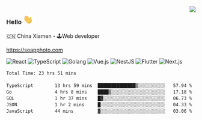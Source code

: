 <img align="right" src="https://github-readme-stats.vercel.app/api?username=yiiu&show_icons=false&bg_color=30,e96443,904e95&title_color=fff&text_color=fff" />

### Hello <img src="https://raw.githubusercontent.com/ABSphreak/ABSphreak/master/gifs/Hi.gif" width="26px" />
 
🇨🇳 China Xiamen・🕹Web developer

https://soapphoto.com

<p align="left"><img src="https://cdn.svgporn.com/logos/react.svg" alt="React" width="32" height="32"/> <img src="https://cdn.svgporn.com/logos/typescript-icon.svg" alt="TypeScript" width="32" height="32"/> <img src="https://cdn.svgporn.com/logos/gopher.svg" alt="Golang" width="32" height="32"/> <img src="https://cdn.svgporn.com/logos/vue.svg" alt="Vue.js" width="32" height="32"/> <img src="https://cdn.svgporn.com/logos/nestjs.svg" alt="NestJS" width="32" height="32"/> <img src="https://cdn.svgporn.com/logos/flutter.svg" alt="Flutter" width="32" height="32"/> <img src="https://cdn.svgporn.com/logos/nextjs-icon.svg" alt="Next.js" width="32" height="32"/></p>


<!--START_SECTION:waka-->

```txt
Total Time: 23 hrs 51 mins

TypeScript        13 hrs 59 mins  ██████████████▒░░░░░░░░░░   57.94 %
Go                4 hrs 8 mins    ████▒░░░░░░░░░░░░░░░░░░░░   17.18 %
SQL               1 hr 37 mins    █▓░░░░░░░░░░░░░░░░░░░░░░░   06.73 %
JSON              1 hr 2 mins     █░░░░░░░░░░░░░░░░░░░░░░░░   04.33 %
JavaScript        44 mins         ▓░░░░░░░░░░░░░░░░░░░░░░░░   03.06 %
```

<!--END_SECTION:waka-->
